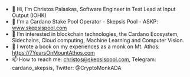 - 👋 Hi, I’m Christos Palaskas, Software Engineer in Test Lead at Input Output (IOHK)
- 🎱 I'm a Cardano Stake Pool Operator - Skepsis Pool - ASKP: www.skepsispool.com
- 👀 I’m interested in blockchain technologies, the Cardano Ecosystem, Sidechains, Cloud computing, Machine Learning and Computer Vision.
- 📖 I wrote a book on my experiences as a monk on Mt. Athos: https://7YearsOnMountAthos.com
- 📫 How to reach me: christos@skepsispool.com, Telegram: cardano_skepsis, Twitter: @CryptoMonkADA

<!---
chrispalaskas/chrispalaskas is a ✨ special ✨ repository because its `README.md` (this file) appears on your GitHub profile.
You can click the Preview link to take a look at your changes.
--->
